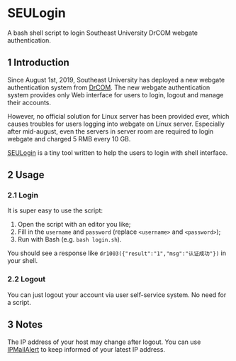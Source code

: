 # SEULogin
A bash shell script to login Southeast University DrCOM webgate authentication.

## 1  Introduction

Since August 1st, 2019, Southeast University has deployed a new webgate authentication system from [DrCOM]( http://www.drcom.com.cn/ ). The new webgate authentication system provides only Web interface for users to login, logout and manage their accounts. 

However, no official solution for Linux server has been provided ever, which causes troubles for users logging into webgate on Linux server. Especially after mid-august, even the servers in server room are required to login webgate and charged 5 RMB every 10 GB.

[SEULogin](https://github.com/HearyShen/SEULogin) is a tiny tool written to help the users to login with shell interface.

## 2  Usage

### 2.1  Login

It is super easy to use the script:

1. Open the script with an editor you like;
2. Fill in the `username` and `password` (replace `<username>` and `<password>`);
3. Run with Bash (e.g. `bash login.sh`).

You should see a response like `dr1003({"result":"1","msg":"认证成功"})` in your shell.

### 2.2  Logout

You can just logout your account via user self-service system. No need for a script.

## 3  Notes

The IP address of your host may change after logout. You can use [IPMailAlert](https://github.com/HearyShen/IPMailAlert) to keep informed of your latest IP address.
